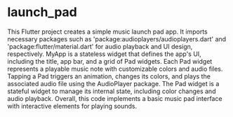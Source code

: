 # launch_pad

This Flutter project creates a simple music launch pad app. It imports necessary packages such as 'package:audioplayers/audioplayers.dart' and 'package:flutter/material.dart' for audio playback and UI design, respectively. MyApp is a stateless widget that defines the app's UI, including the title, app bar, and a grid of Pad widgets. Each Pad widget represents a playable music note with customizable colors and audio files. Tapping a Pad triggers an animation, changes its colors, and plays the associated audio file using the AudioPlayer package. The Pad widget is a stateful widget to manage its internal state, including color changes and audio playback. Overall, this code implements a basic music pad interface with interactive elements for playing sounds.